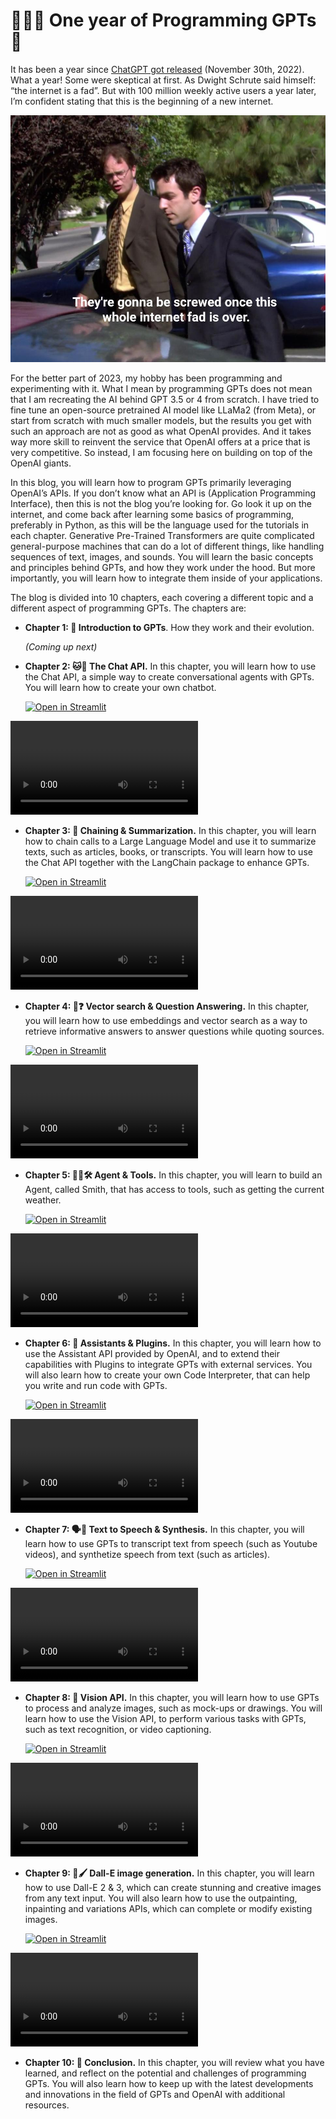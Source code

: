 # 🥳🎂🎉 One year of Programming GPTs 🤖

It has been a year since [ChatGPT got released](https://openai.com/blog/chatgpt) (November 30th, 2022). What a year! Some were skeptical at first. As Dwight Schrute said himself: “the internet is a fad”. But with 100 million weekly active users a year later, I’m confident stating that this is the beginning of a new internet.

![](img/dwight-internet.jpg)

For the better part of 2023, my hobby has been programming and experimenting with it. What I mean by programming GPTs does not mean that I am recreating the AI behind GPT 3.5 or 4 from scratch. I have tried to fine tune an open-source pretrained AI model like LLaMa2 (from Meta), or start from scratch with much smaller models, but the results you get with such an approach are not as good as what OpenAI provides. And it takes way more skill to reinvent the service that OpenAI offers at a price that is very competitive. So instead, I am focusing here on building on top of the OpenAI giants.

In this blog, you will learn how to program GPTs primarily leveraging OpenAI’s APIs. If you don’t know what an API is (Application Programming Interface), then this is not the blog you’re looking for. Go look it up on the internet, and come back after learning some basics of programming, preferably in Python, as this will be the language used for the tutorials in each chapter.
Generative Pre-Trained Transformers are quite complicated general-purpose machines that can do a lot of different things, like handling sequences of text, images, and sounds. You will learn the basic concepts and principles behind GPTs, and how they work under the hood. But more importantly, you will learn how to integrate them inside of your applications.

The blog is divided into 10 chapters, each covering a different topic and a different aspect of programming GPTs. The chapters are:
- **Chapter 1: 🤖 Introduction to GPTs**. How they work and their evolution. 

    *(Coming up next)*


- **Chapter 2: 🐱💬 The Chat API.** In this chapter, you will learn how to use the Chat API, a simple way to create conversational agents with GPTs. You will learn how to create your own chatbot.

    [![Open in Streamlit](https://static.streamlit.io/badges/streamlit_badge_black_white.svg)](https://chat48.streamlit.app/)

<video src="https://github.com/slevin48/openai/assets/12418115/91b2c4c6-7338-4f51-9440-16e59626378d" controls="controls" style="max-width: 730px;"></video>

- **Chapter 3: 🔗 Chaining & Summarization.** In this chapter, you will learn how to chain calls to a Large Language Model and use it to summarize texts, such as articles, books, or transcripts. You will learn how to use the Chat API together with the LangChain package to enhance GPTs.

    [![Open in Streamlit](https://static.streamlit.io/badges/streamlit_badge_black_white.svg)](https://teams-summarizer.streamlit.app/)

<video src="https://user-images.githubusercontent.com/12418115/229315555-c9d2077a-a2ed-4538-816c-ce0b9cece761.webm" controls="controls" style="max-width: 730px;"></video>

- **Chapter 4: 🔎❓ Vector search & Question Answering.** In this chapter, you will learn how to use embeddings and vector search as a way to retrieve informative answers to answer questions while quoting sources. 

    [![Open in Streamlit](https://static.streamlit.io/badges/streamlit_badge_black_white.svg)](https://ask-impromptu.streamlit.app/)

<video src="https://github.com/slevin48/openai/assets/12418115/b37ec63c-1a7d-4c81-a4b0-5f10f7ceb428" controls="controls" style="max-width: 730px;"></video>

- **Chapter 5: 🕵️‍♀️🛠️ Agent & Tools.** In this chapter, you will learn to build an Agent, called Smith, that has access to tools, such as getting the current weather.

    [![Open in Streamlit](https://static.streamlit.io/badges/streamlit_badge_black_white.svg)](https://ask-smith.streamlit.app/)

<video src="https://github.com/slevin48/openai/assets/12418115/f8e0a3e6-50c9-4eb9-961f-177000a2d7f4" controls="controls" style="max-width: 730px;"></video>

- **Chapter 6: 🧩 Assistants & Plugins.** In this chapter, you will learn how to use the Assistant API provided by OpenAI, and to extend their capabilities with Plugins to integrate GPTs with external services. You will also learn how to create your own Code Interpreter, that can help you write and run code with GPTs. 

    [![Open in Streamlit](https://static.streamlit.io/badges/streamlit_badge_black_white.svg)](https://chat-with-python.streamlit.app/)

<video src="https://github.com/slevin48/openai/assets/12418115/624d549a-f819-4929-bba5-a58d8589b396" controls="controls" style="max-width: 730px;"></video>


- **Chapter 7: 🗣️📢 Text to Speech & Synthesis.** In this chapter, you will learn how to use GPTs to transcript text from speech (such as Youtube videos), and synthetize speech from text (such as articles). 

    [![Open in Streamlit](https://static.streamlit.io/badges/streamlit_badge_black_white.svg)](https://assistant48.streamlit.app/)

<video src="https://github.com/slevin48/openai/assets/12418115/6f31226b-50d7-436e-b0ec-7132a6ddfd7e" controls="controls" style="max-width: 730px;"></video>


- **Chapter 8: 👀 Vision API.** In this chapter, you will learn how to use GPTs to process and analyze images, such as mock-ups or drawings. You will learn how to use the Vision API, to perform various tasks with GPTs, such as text recognition, or video captioning.

    [![Open in Streamlit](https://static.streamlit.io/badges/streamlit_badge_black_white.svg)](https://chat-vision.streamlit.app/)

<video src="https://github.com/slevin48/openai/assets/12418115/1a83c37c-b105-42cf-b2d7-b25656824e13" controls="controls" style="max-width: 730px;"></video>

- **Chapter 9: 🎨🖌️ Dall-E image generation.** In this chapter, you will learn how to use Dall-E 2 & 3, which can create stunning and creative images from any text input. You will also learn how to use the outpainting, inpainting and variations APIs, which can complete or modify existing images.

    [![Open in Streamlit](https://static.streamlit.io/badges/streamlit_badge_black_white.svg)](https://openai-image.streamlit.app/)

<video src="https://github.com/slevin48/openai/assets/12418115/3726aa2c-67e0-474c-909f-5cb54eaa39db" controls="controls" style="max-width: 730px;"></video>

- **Chapter 10: 📌 Conclusion.** In this chapter, you will review what you have learned, and reflect on the potential and challenges of programming GPTs. You will also learn how to keep up with the latest developments and innovations in the field of GPTs and OpenAI with additional resources.

